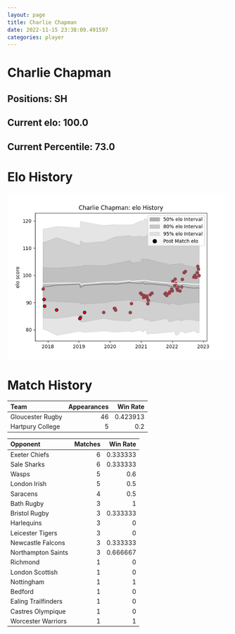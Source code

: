 ```yaml
---  
layout: page  
title: Charlie Chapman  
date: 2022-11-15 23:38:09.491597  
categories: player  
---
```

# Charlie Chapman

## Positions: SH

## Current elo: 100.0

## Current Percentile: 73.0

# Elo History


![elo history](history_CharlieChapman.png)
# Match History


| Team             |   Appearances |   Win Rate |
|:-----------------|--------------:|-----------:|
| Gloucester Rugby |            46 |   0.423913 |
| Hartpury College |             5 |   0.2      |

| Opponent            |   Matches |   Win Rate |
|:--------------------|----------:|-----------:|
| Exeter Chiefs       |         6 |   0.333333 |
| Sale Sharks         |         6 |   0.333333 |
| Wasps               |         5 |   0.6      |
| London Irish        |         5 |   0.5      |
| Saracens            |         4 |   0.5      |
| Bath Rugby          |         3 |   1        |
| Bristol Rugby       |         3 |   0.333333 |
| Harlequins          |         3 |   0        |
| Leicester Tigers    |         3 |   0        |
| Newcastle Falcons   |         3 |   0.333333 |
| Northampton Saints  |         3 |   0.666667 |
| Richmond            |         1 |   0        |
| London Scottish     |         1 |   0        |
| Nottingham          |         1 |   1        |
| Bedford             |         1 |   0        |
| Ealing Trailfinders |         1 |   0        |
| Castres Olympique   |         1 |   0        |
| Worcester Warriors  |         1 |   1        |